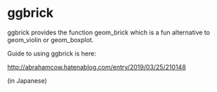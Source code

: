 # ggbrick

ggbrick provides the function geom_brick which is a fun alternative to geom_violin or geom_boxplot.

Guide to using ggbrick is here:

http://abrahamcow.hatenablog.com/entry/2019/03/25/210148

(in Japanese)
